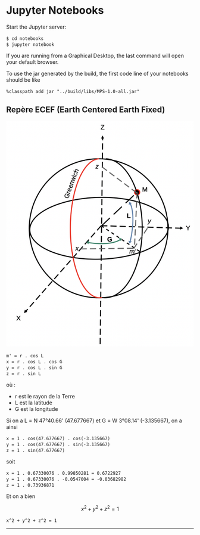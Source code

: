 # Jupyter Notebooks

Start the Jupyter server:
```
$ cd notebooks
$ jupyter notebook
```
If you are running from a Graphical Desktop, the last command will open your default browser.

To use the jar generated by the build, the first code line of your notebooks should be like
```
%classpath add jar "../build/libs/MPS-1.0-all.jar"
```

## Rep&egrave;re ECEF (Earth Centered Earth Fixed)

![ECEF](../ECEF.png)

```
m' = r . cos L
x = r . cos L . cos G
y = r . cos L . sin G
z = r . sin L
```
o&ugrave; :
- r est le rayon de la Terre
- L est la latitude
- G est la longitude

Si on a L = N 47&deg;40.66' (47.677667) et G = W 3&deg;08.14' (-3.135667), on a ainsi
```
x = 1 . cos(47.677667) . cos(-3.135667)
y = 1 . cos(47.677667) . sin(-3.135667)
z = 1 . sin(47.677667)
```
soit
```
x = 1 . 0.67330076 . 0.99850281 = 0.6722927
y = 1 . 0.67330076 . -0.0547004 = -0.03682982
z = 1 . 0.73936871 
```
Et on a bien

$$ 
x^2 + y^2 + z^2 = 1 
$$

```
x^2 + y^2 + z^2 = 1
```



--- 
